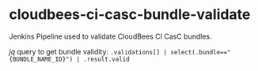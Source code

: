 # cloudbees-ci-casc-bundle-validate
Jenkins Pipeline used to validate CloudBees CI CasC bundles.

*jq* query to get bundle validity: `.validations[] | select(.bundle=="{BUNDLE_NAME_ID}") | .result.valid`
